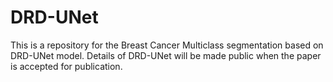 # DRD-UNet
This is a repository for the Breast Cancer Multiclass segmentation based on DRD-UNet model.
Details of DRD-UNet will be made public when the paper is accepted for publication.


